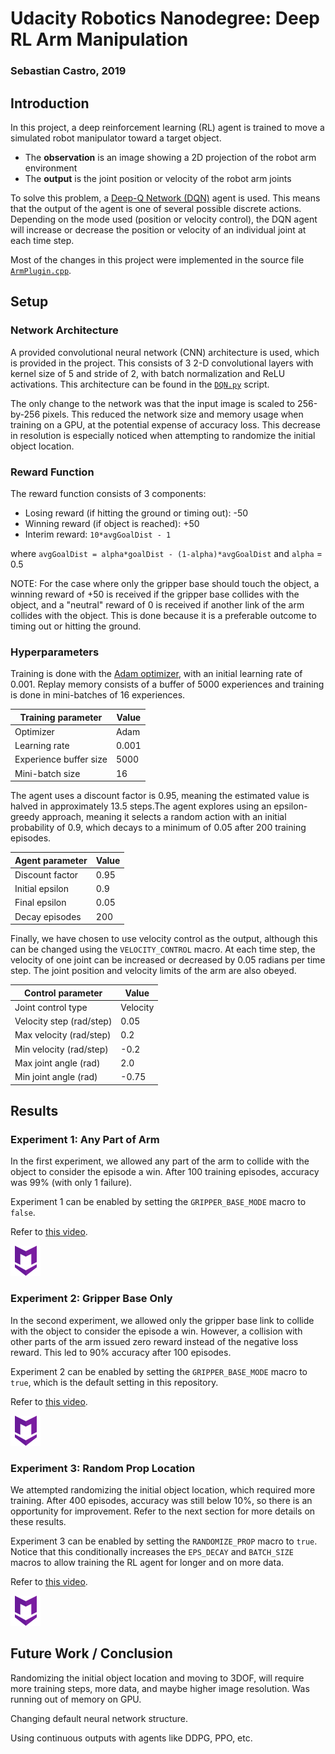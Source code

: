 
# Udacity Robotics Nanodegree: Deep RL Arm Manipulation
### Sebastian Castro, 2019

## Introduction
In this project, a deep reinforcement learning (RL) agent is trained to move a simulated robot manipulator toward a target object.

* The **observation** is an image showing a 2D projection of the robot arm environment
* The **output** is the joint position or velocity of the robot arm joints

To solve this problem, a [Deep-Q Network (DQN)](https://deepmind.com/research/dqn/) agent is used. This means that the output of the agent is one of several possible discrete actions. Depending on the mode used (position or velocity control), the DQN agent will increase or decrease the position or velocity of an individual joint at each time step.

Most of the changes in this project were implemented in the source file [`ArmPlugin.cpp`](https://github.com/sea-bass/RoboND-DeepRL-Project/blob/master/gazebo/ArmPlugin.cpp).

## Setup
### Network Architecture
A provided convolutional neural network (CNN) architecture is used, which is provided in the project. This consists of 3 2-D convolutional layers with kernel size of 5 and stride of 2, with batch normalization and ReLU activations. This architecture can be found in the [`DQN.py`](https://github.com/sea-bass/RoboND-DeepRL-Project/blob/master/python/DQN.py) script.

The only change to the network was that the input image is scaled to 256-by-256 pixels. This reduced the network size and memory usage when training on a GPU, at the potential expense of accuracy loss. This decrease in resolution is especially noticed when attempting to randomize the initial object location.

### Reward Function
The reward function consists of 3 components:

* Losing reward (if hitting the ground or timing out): -50
* Winning reward (if object is reached): +50
* Interim reward: `10*avgGoalDist - 1`

where `avgGoalDist = alpha*goalDist - (1-alpha)*avgGoalDist`
and `alpha` = 0.5

NOTE: For the case where only the gripper base should touch the object, a winning reward of +50 is received if the gripper base collides with the object, and a "neutral" reward of 0 is received if another link of the arm collides with the object. This is done because it is a preferable outcome to timing out or hitting the ground.

### Hyperparameters
Training is done with the [Adam optimizer](https://arxiv.org/abs/1412.6980), with an initial learning rate of 0.001. Replay memory consists of a buffer of 5000 experiences and training is done in mini-batches of 16 experiences. 

| Training parameter | Value |
|--------------------|-------|
| Optimizer          | Adam  |
| Learning rate      | 0.001 |
| Experience buffer size | 5000 |
| Mini-batch size    | 16    |

The agent uses a discount factor is 0.95, meaning the estimated value is halved in approximately 13.5 steps.The agent explores using an epsilon-greedy approach, meaning it selects a random action with an initial probability of 0.9, which decays to a minimum of 0.05 after 200 training episodes.

| Agent parameter    | Value |
|--------------------|-------|
| Discount factor    | 0.95  |
| Initial epsilon    | 0.9   |  
| Final epsilon      | 0.05  |
| Decay episodes     | 200   |

Finally, we have chosen to use velocity control as the output, although this can be changed using the `VELOCITY_CONTROL` macro. At each time step, the velocity of one joint can be increased or decreased by 0.05 radians per time step. The joint position and velocity limits of the arm are also obeyed.

| Control parameter  | Value |
|--------------------|-------|
| Joint control type | Velocity  |
| Velocity step (rad/step) | 0.05 |  
| Max velocity (rad/step) | 0.2 |
| Min velocity (rad/step) | -0.2 |
| Max joint angle (rad) | 2.0 |
| Min joint angle (rad) | -0.75 |

## Results
### Experiment 1: Any Part of Arm
In the first experiment, we allowed any part of the arm to collide with the object to consider the episode a win. After 100 training episodes, accuracy was 99% (with only 1 failure).

Experiment 1 can be enabled by setting the `GRIPPER_BASE_MODE` macro to `false`.

Refer to [this video](https://github.com/sea-bass/RoboND-DeepRL-Project/blob/master/videos/RoboND_DeepRL_AnyLink.mp4).

![Experiment 1](https://github.com/adam-p/markdown-here/raw/master/src/common/images/icon48.png)

### Experiment 2: Gripper Base Only
In the second experiment, we allowed only the gripper base link to collide with the object to consider the episode a win. However, a collision with other parts of the arm issued zero reward instead of the negative loss reward. This led to 90% accuracy after 100 episodes. 

Experiment 2 can be enabled by setting the `GRIPPER_BASE_MODE` macro to `true`, which is the default setting in this repository.

Refer to [this video](https://github.com/sea-bass/RoboND-DeepRL-Project/blob/master/videos/RoboND_DeepRL_GripperBar.mp4).

![Experiment 2](https://github.com/adam-p/markdown-here/raw/master/src/common/images/icon48.png)

### Experiment 3: Random Prop Location
We attempted randomizing the initial object location, which required more training. After 400 episodes, accuracy was still below 10%, so there is an opportunity for improvement. Refer to the next section for more details on these results.

Experiment 3 can be enabled by setting the `RANDOMIZE_PROP` macro to `true`. Notice that this conditionally increases the `EPS_DECAY` and `BATCH_SIZE` macros to allow training the RL agent for longer and on more data.

Refer to [this video](https://github.com/sea-bass/RoboND-DeepRL-Project/blob/master/videos/RoboND_DeepRL_RandomProp.mp4).

![Experiment 2](https://github.com/adam-p/markdown-here/raw/master/src/common/images/icon48.png)

## Future Work / Conclusion
Randomizing the initial object location and moving to 3DOF, will require more training steps, more data, and maybe higher image resolution. Was running out of memory on GPU.

Changing default neural network structure.

Using continuous outputs with agents like DDPG, PPO, etc.
